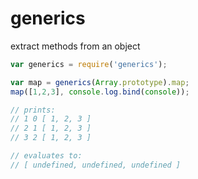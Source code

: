 generics
========

extract methods from an object

```javascript
var generics = require('generics');

var map = generics(Array.prototype).map;
map([1,2,3], console.log.bind(console));

// prints:
// 1 0 [ 1, 2, 3 ]
// 2 1 [ 1, 2, 3 ]
// 3 2 [ 1, 2, 3 ]

// evaluates to:
// [ undefined, undefined, undefined ]
```
